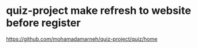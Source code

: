 # quiz-project make refresh to website before register 
https://github.com/mohamadamarneh/quiz-project/quiz/home
